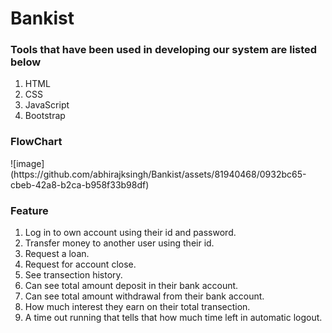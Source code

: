# Bankist

<h3>Tools that have been used in developing our system are listed below</h3>
<ol>
  <li>HTML</li>
  <li>CSS</li>
  <li>JavaScript</li>
  <li>Bootstrap</li>
</ol>

<h3>FlowChart</h3>
![image](https://github.com/abhirajksingh/Bankist/assets/81940468/0932bc65-cbeb-42a8-b2ca-b958f33b98df)

<h3>Feature</h3>
<ol>
  <li>Log in to own account using their id and password.</li>
  <li>Transfer money to another user using their id.</li>
  <li>Request a loan.</li>
  <li>Request for account close.</li>
  <li>See transection history.</li>
  <li>Can see total amount deposit in their bank account.</li>
  <li>Can see total amount withdrawal from their bank account.</li>
  <li>How much interest they earn on their total transection.</li>
  <li>A time out running that tells that how much time left in automatic logout.</li>
</ol>

